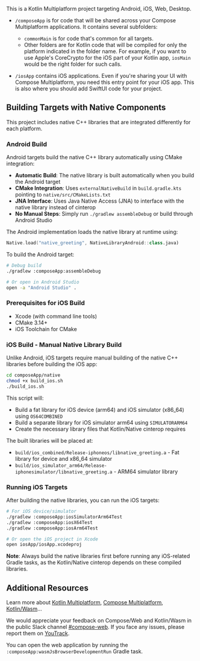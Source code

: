 This is a Kotlin Multiplatform project targeting Android, iOS, Web, Desktop.

* `/composeApp` is for code that will be shared across your Compose Multiplatform applications.
  It contains several subfolders:
  - `commonMain` is for code that's common for all targets.
  - Other folders are for Kotlin code that will be compiled for only the platform indicated in the folder name.
    For example, if you want to use Apple's CoreCrypto for the iOS part of your Kotlin app,
    `iosMain` would be the right folder for such calls.

* `/iosApp` contains iOS applications. Even if you're sharing your UI with Compose Multiplatform, 
  you need this entry point for your iOS app. This is also where you should add SwiftUI code for your project.

## Building Targets with Native Components

This project includes native C++ libraries that are integrated differently for each platform.

### Android Build

Android targets build the native C++ library automatically using CMake integration:

- **Automatic Build**: The native library is built automatically when you build the Android target
- **CMake Integration**: Uses `externalNativeBuild` in `build.gradle.kts` pointing to `native/src/CMakeLists.txt`
- **JNA Interface**: Uses Java Native Access (JNA) to interface with the native library instead of cinterop
- **No Manual Steps**: Simply run `./gradlew assembleDebug` or build through Android Studio

The Android implementation loads the native library at runtime using:
```kotlin
Native.load("native_greeting", NativeLibraryAndroid::class.java)
```

To build the Android target:
```bash
# Debug build
./gradlew :composeApp:assembleDebug

# Or open in Android Studio
open -a "Android Studio" .
```

### Prerequisites for iOS Build

- Xcode (with command line tools)
- CMake 3.14+ 
- iOS Toolchain for CMake

### iOS Build - Manual Native Library Build

Unlike Android, iOS targets require manual building of the native C++ libraries before building the iOS app:

```bash
cd composeApp/native
chmod +x build_ios.sh
./build_ios.sh
```

This script will:
- Build a fat library for iOS device (arm64) and iOS simulator (x86_64) using `OS64COMBINED`
- Build a separate library for iOS simulator arm64 using `SIMULATORARM64`
- Create the necessary library files that Kotlin/Native cinterop requires

The built libraries will be placed at:
- `build/ios_combined/Release-iphoneos/libnative_greeting.a` - Fat library for device and x86_64 simulator
- `build/ios_simulator_arm64/Release-iphonesimulator/libnative_greeting.a` - ARM64 simulator library

### Running iOS Targets

After building the native libraries, you can run the iOS targets:

```bash
# For iOS device/simulator
./gradlew :composeApp:iosSimulatorArm64Test
./gradlew :composeApp:iosX64Test 
./gradlew :composeApp:iosArm64Test

# Or open the iOS project in Xcode
open iosApp/iosApp.xcodeproj
```

**Note**: Always build the native libraries first before running any iOS-related Gradle tasks, as the Kotlin/Native cinterop depends on these compiled libraries.

## Additional Resources

Learn more about [Kotlin Multiplatform](https://www.jetbrains.com/help/kotlin-multiplatform-dev/get-started.html),
[Compose Multiplatform](https://github.com/JetBrains/compose-multiplatform/#compose-multiplatform),
[Kotlin/Wasm](https://kotl.in/wasm/)…

We would appreciate your feedback on Compose/Web and Kotlin/Wasm in the public Slack channel [#compose-web](https://slack-chats.kotlinlang.org/c/compose-web).
If you face any issues, please report them on [YouTrack](https://youtrack.jetbrains.com/newIssue?project=CMP).

You can open the web application by running the `:composeApp:wasmJsBrowserDevelopmentRun` Gradle task.